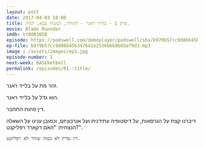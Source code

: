 ```yaml
---
layout: post
date: 2017-04-03 18:00
title: פרק 1 - בלייד ראנר - להוולד, לעשות צבא, למות.
movie: Blade Runnder
imdb: tt0083658
episode: https://podswell.com/demoplayer/podswell/sha/b979b57cc9d86b45b347641e2536b6b9b05ef9d3.mp3?name=movietalker
ep-file: b979b57cc9d86b45b347641e2536b6b9b05ef9d3.mp3
image : /assets/images/ep1.jpg
episode-number: 1
next-week: BASEketball
permalink: /episodes/01-:title/
---
```

זהר מת על בלייד ראנר.

הוא גדל על בלייד ראנר.

דין פחות התחבר.

דיברנו קצת על הגרסאות, על דיסטופיה עתידנית ועל אנרכוניזם, וכמובן ענינו על השאלה הנצחית: "האם דקארד רפליקנט?".

`דין עדיין לא בטוח שזהר לא רפליקנט.`
